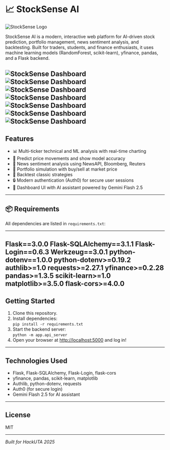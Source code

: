 # 📈 StockSense AI
![StockSense Logo](Dashboard_images/logo.png)


StockSense AI is a modern, interactive web platform for AI-driven stock prediction, portfolio management, news sentiment analysis, and backtesting. Built for traders, students, and finance enthusiasts, it uses machine learning models (RandomForest, scikit-learn), yfinance, pandas, and a Flask backend.  

![StockSense Dashboard](Dashboard_images/login.png)
![StockSense Dashboard](Dashboard_images/Portfolio.png)
![StockSense Dashboard](Dashboard_images/charts.png)
![StockSense Dashboard](Dashboard_images/Prediction.png)
![StockSense Dashboard](Dashboard_images/News.png)
![StockSense Dashboard](Dashboard_images/Backtest.png)
![StockSense Dashboard](Dashboard_images/ai_agent.png)
---

## Features

- 📊 Multi-ticker technical and ML analysis with real-time charting  
- 🤖 Predict price movements and show model accuracy  
- 📰 News sentiment analysis using NewsAPI, Bloomberg, Reuters  
- 💼 Portfolio simulation with buy/sell at market price  
- 🧪 Backtest classic strategies  
- 🔒 Modern authentication (Auth0) for secure user sessions  
- 🚦 Dashboard UI with AI assistant powered by Gemini Flash 2.5  

---

## 📦 Requirements

All dependencies are listed in `requirements.txt`:

---
Flask==3.0.0
Flask-SQLAlchemy==3.1.1
Flask-Login==0.6.3
Werkzeug==3.0.1
python-dotenv==1.0.0
python-dotenv>=0.19.2
authlib>=1.0
requests>=2.27.1
yfinance>=0.2.28
pandas>=1.3.5
scikit-learn>=1.0
matplotlib>=3.5.0
flask-cors>=4.0.0
---

## Getting Started

1. Clone this repository.
2. Install dependencies:  
   `pip install -r requirements.txt`
3. Start the backend server:  
   `python -m app.api_server`
4. Open your browser at [http://localhost:5000](http://localhost:5000) and log in!

---

## Technologies Used

- Flask, Flask-SQLAlchemy, Flask-Login, flask-cors
- yfinance, pandas, scikit-learn, matplotlib
- Authlib, python-dotenv, requests
- Auth0 (for secure login)
- Gemini Flash 2.5 for AI assistant

---

## License

MIT

---

*Built for HackUTA 2025*

